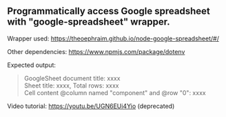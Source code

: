 ## Programmatically access Google spreadsheet with "google-spreadsheet" wrapper.

Wrapper used: https://theoephraim.github.io/node-google-spreadsheet/#/

Other dependencies: https://www.npmjs.com/package/dotenv

Expected output:

> GoogleSheet document title: xxxx  
>  Sheet title: xxxx, Total rows: xxxx  
>  Cell content @column named "component" and @row "0": xxxx

Video tutorial: https://youtu.be/UGN6EUi4Yio (deprecated)
